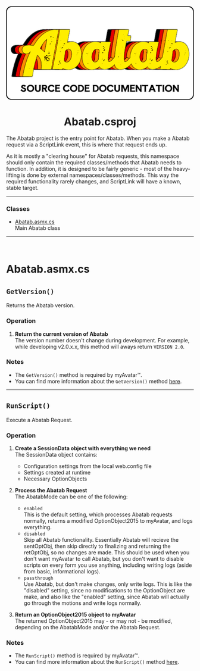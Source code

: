 <br>
<div align="center">

  <!-- PROJECT LOGO
      - Project logo should be located at "./.github/Logos/ProjectLogo.png".
      - Short description of the project.
  -->

  ![SourceCodeDocumentationLogo][SourceCodeDocumentationLogo]

  <h1>
    Abatab.csproj
  </h1>
</div>

The Abatab project is the entry point for Abatab. When you make a Abatab request via a ScriptLink event, this is where that request ends up.

As it is mostly a "clearing house" for Abatab requests, this namespace should only contain the required classes/methods that Abatab needs to function. In addition, it is designed to be fairly generic - most of the heavy-lifting is done by external namespaces/classes/methods. This way the required functionality rarely changes, and ScriptLink will have a known, stable target.

***

### Classes
* [Abatab.asmx.cs](#abatabasmxcs)  
Main Abatab class

***

<br>

# Abatab.asmx.cs

## `GetVersion()`

Returns the Abatab version.

### Operation

1. **Return the current version of Abatab**  
The version number doesn't change during development. For example, while developing v2.0.x.x, this method will aways return `VERSION 2.0`.

### Notes

* The `GetVersion()` method is required by myAvatar™.
* You can find more information about the `GetVersion()` method [here](https://github.com/myAvatar-Development-Community/document-creating-a-custom-web-service#the-getversion-method).

***

## `RunScript()`

Execute a Abatab Request.

### Operation

1. **Create a SessionData object with everything we need**  
The SessionData object contains:
    * Configuration settings from the local web.config file
    * Settings created at runtime
    * Necessary OptionObjects

2. **Process the Abatab Request**  
The AbatabMode can be one of the following:
    * `enabled`  
    This is the default setting, which processes Abatab requests normally, returns a modified OptionObject2015 to myAvatar, and logs everything.
    * `disabled`  
    Skip all Abatab functionality. Essentially Abatab will recieve the sentOptObj, then skip directly to finalizing and returning the retOptObj, so no changes are made. This should be used when you don't want myAvatar to call Abatab, but you don't want to disable scripts on every form you use  anything, including writing logs (aside from basic, informational logs).
    * `passthrough`  
    Use Abatab, but don't make changes, only write logs. This is like the "disabled" setting, since no modifications to the OptionObject are make, and also like the "enabled" setting, since Abatab will actually go through the motions and write logs normally.


3. **Return an OptionObject2015 object to myAvatar**  
The returned OptionObject2015 may - or may not - be modified, depending on the AbatabMode and/or the Abatab Request.

### Notes

* The `RunScript()` method is required by myAvatar™.
* You can find more information about the `RunScript()` method [here](https://github.com/myAvatar-Development-Community/document-creating-a-custom-web-service#the-runscript-method).

<!-- REFERENCE LINKS -->

[SourceCodeDocumentationLogo]: ./Images/SourceCodeDocumentationLogo.png
